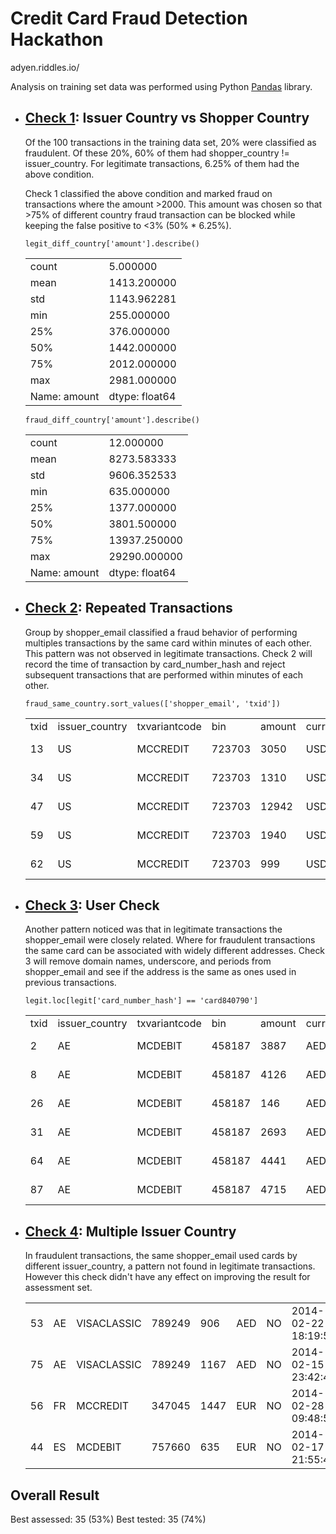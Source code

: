 # Credit Card Fraud Detection Hackathon
adyen.riddles.io/

Analysis on training set data was performed using Python [Pandas](https://pandas.pydata.org/) library.
- ## [Check 1](bot/checkpoint/Check1.java): Issuer Country vs Shopper Country

  Of the 100 transactions in the training data set, 20% were classified as fraudulent. Of these 20%, 60% of them had shopper_country != issuer_country. For legitimate transactions, 6.25% of them had the above condition.

  Check 1 classified the above condition and marked fraud on transactions where the amount >2000. This amount was chosen so that >75% of different country fraud transaction can be blocked while keeping the false positive to <3% (50% * 6.25%).
  ```  
  legit_diff_country['amount'].describe()
  ```
  | | |
  |---| ---
  |count|5.000000
  |mean|1413.200000
  |std|1143.962281
  |min|255.000000
  |25%|376.000000
  |50%|1442.000000
  |75%|2012.000000
  |max|2981.000000
  |Name: amount|dtype: float64
  ```  
  fraud_diff_country['amount'].describe()
  ```
  |||
  |---|---
  |count|12.000000
  |mean|8273.583333
  |std|9606.352533
  |min|635.000000
  |25%|1377.000000
  |50%|3801.500000
  |75%|13937.250000
  |max|29290.000000
  |Name: amount|dtype: float64

- ## [Check 2](bot/checkpoint/Check2.java): Repeated Transactions
  Group by shopper_email classified a fraud behavior of performing multiples transactions by the same card within minutes of each other. This pattern was not observed in legitimate transactions. Check 2 will record the time of transaction by card_number_hash and reject subsequent transactions that are performed within minutes of each other.
  ```
  fraud_same_country.sort_values(['shopper_email', 'txid'])
  ```
  ||||||||||||
  |---|---|---|---|---|---|---|---|---|---|---|
  |txid|issuer_country|txvariantcode|bin|amount|currency|shopper_country|creation_date|shopper_email|card_number_hash|fraud
  |13|US|MCCREDIT|723703|3050|USD|US|2014-02-26 14:24:02|lizeth-reichert@comcast.net|card978104|True
  |34|US|MCCREDIT|723703|1310|USD|US|2014-02-26 14:23:37|lizeth-reichert@comcast.net|card978104|True
  |47|US|MCCREDIT|723703|12942|USD|US|2014-02-26 14:24:01|lizeth-reichert@comcast.net|card978104|True
  |59|US|MCCREDIT|723703|1940|USD|US|2014-02-26 14:22:00|lizeth-reichert@comcast.net|card978104|True
  |62|US|MCCREDIT|723703|999|USD|US|2014-02-26 14:24:25|lizeth-reichert@comcast.net|card978104|True

- ## [Check 3](bot/checkpoint/Check3.java): User Check
  Another pattern noticed was that in legitimate transactions the shopper_email were closely related. Where for fraudulent transactions the same card can be associated with widely different addresses. Check 3 will remove domain names, underscore, and periods from shopper_email and see if the address is the same as ones used in previous transactions.
  ```
  legit.loc[legit['card_number_hash'] == 'card840790']
  ```
  ||||||||||||
  |---|---|---|---|---|---|---|---|---|---|---|
  |txid|issuer_country|txvariantcode|bin|amount|currency|shopper_country|creation_date|shopper_email|card_number_hash|fraud
  |2|AE|MCDEBIT|458187|3887|AED|AE|2014-02-14 21:13:39|carola.giron@outlook.com|card840790|False
  |8|AE|MCDEBIT|458187|4126|AED|AE|2014-02-11 11:21:55|carola.giron@bellsouth.net|card840790|False
  |26|AE|MCDEBIT|458187|146|AED|AE|2014-03-11 06:47:37|carola.giron@outlook.com|card840790|False
  |31|AE|MCDEBIT|458187|2693|AED|AE|2014-02-28 23:11:06|carola.giron@bellsouth.net|card840790|False
  |64|AE|MCDEBIT|458187|4441|AED|AE|2014-02-18 21:41:40|carola.giron@outlook.com|card840790|False
  |87|AE|MCDEBIT|458187|4715|AED|AE|2014-03-09 01:40:27|carola.giron@bellsouth.net|card840790|False

- ## [Check 4](bot/checkpoint/Check4.java): Multiple Issuer Country
  In fraudulent transactions, the same shopper_email used cards by different issuer_country, a pattern not found in legitimate transactions. However this check didn't have any effect on improving the result for assessment set.
  
  ||||||||||||
  |---|---|---|---|---|---|---|---|---|---|---|
	|53|AE|VISACLASSIC|789249|906|AED|NO|2014-02-22 18:19:50|loraine-parrott@aol.com|card529253|True
  |75|AE|VISACLASSIC|789249|1167|AED|NO|2014-02-15 23:42:49|loraine-parrott@aol.com|card589253|True
  |56|FR|MCCREDIT|347045|1447|EUR|NO|2014-02-28 09:48:54|loraine-parrott@aol.com|card765633|True
  |44|ES|MCDEBIT|757660|635|EUR|NO|2014-02-17 21:55:47|loraine-parrott@aol.com|card801330|True

## Overall Result
Best assessed: 35 (53%)
Best tested: 35 (74%)
